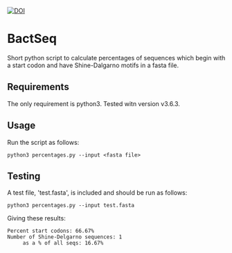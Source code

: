 [![DOI](https://zenodo.org/badge/114686592.svg)](https://zenodo.org/badge/latestdoi/114686592)

# BactSeq

Short python script to calculate percentages of sequences which begin with a start codon and have Shine-Dalgarno motifs in a fasta file.

## Requirements

The only requirement is python3. Tested witn version v3.6.3.

## Usage

Run the script as follows:

    python3 percentages.py --input <fasta file>

## Testing

A test file, 'test.fasta', is included and should be run as follows:

    python3 percentages.py --input test.fasta

Giving these results:

    Percent start codons: 66.67%
    Number of Shine-Delgarno sequences: 1
	     as a % of all seqs: 16.67%

